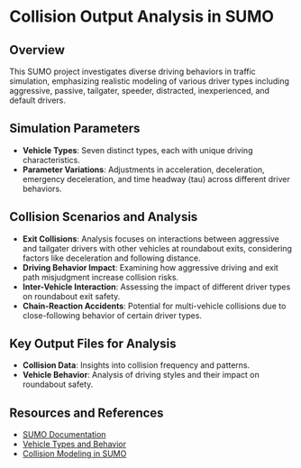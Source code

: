 # Collision Output Analysis in SUMO 

## Overview
This SUMO project investigates diverse driving behaviors in traffic simulation, emphasizing realistic modeling of various driver types including aggressive, passive, tailgater, speeder, distracted, inexperienced, and default drivers.

## Simulation Parameters
- **Vehicle Types**: Seven distinct types, each with unique driving characteristics.
- **Parameter Variations**: Adjustments in acceleration, deceleration, emergency deceleration, and time headway (tau) across different driver behaviors.

## Collision Scenarios and Analysis
- **Exit Collisions**: Analysis focuses on interactions between aggressive and tailgater drivers with other vehicles at roundabout exits, considering factors like deceleration and following distance.
- **Driving Behavior Impact**: Examining how aggressive driving and exit path misjudgment increase collision risks.
- **Inter-Vehicle Interaction**: Assessing the impact of different driver types on roundabout exit safety.
- **Chain-Reaction Accidents**: Potential for multi-vehicle collisions due to close-following behavior of certain driver types.

## Key Output Files for Analysis
- **Collision Data**: Insights into collision frequency and patterns.
- **Vehicle Behavior**: Analysis of driving styles and their impact on roundabout safety.

## Resources and References
- [SUMO Documentation](https://sumo.dlr.de/docs/index.html)
- [Vehicle Types and Behavior](https://sumo.dlr.de/docs/Definition_of_Vehicles,_Vehicle_Types,_and_Routes.html)
- [Collision Modeling in SUMO](https://sumo.dlr.de/docs/Simulation/VehicleCollisionRemoval.html)
